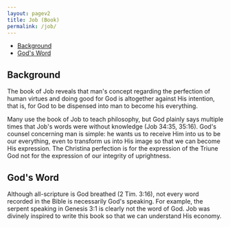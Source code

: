 ```yaml
---
layout: pagev2
title: Job (Book)
permalink: /job/
---
```

- [Background](#background)
- [God's Word](#gods-word)

## Background

The book of Job reveals that man's concept regarding the perfection of human virtues and doing good for God is altogether against His intention, that is, for God to be dispensed into man to become his everything.

Many use the book of Job to teach philosophy, but God plainly says multiple times that Job's words were without knowledge (Job 34:35, 35:16). God's counsel concerning man is simple: he wants us to receive Him into us to be our everything, even to transform us into His image so that we can become His expression. The Christina perfection is for the expression of the Triune God not for the expression of our integrity of uprightness.

## God's Word

Although all-scripture is God breathed (2 Tim. 3:16), not every word recorded in the Bible is necessarily God's speaking. For example, the serpent speaking in Genesis 3:1 is clearly not the word of God. Job was divinely inspired to write this book so that we can understand His economy.